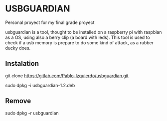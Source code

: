 # USBGUARDIAN

Personal proyect for my final grade proyect

usbguardian is a tool, thought to be installed on a raspberry pi with raspbian as a OS, using also a berry clip (a board with leds). 
This tool is used to check if a usb memory is prepare to do some kind of attack, as a rubber ducky does.

## Instalation

git clone https://gitlab.com/Pablo-Izquierdo/usbguardian.git

sudo dpkg -i usbguardian-1.2.deb

## Remove
sudo dpkg -r usbguardian
